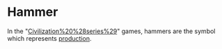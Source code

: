 # Hammer

In the "[Civilization%20%28series%29](Civilization)" games, hammers are the symbol which represents [production](production).